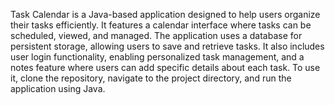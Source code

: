 Task Calendar is a Java-based application designed to help users organize their tasks efficiently. It features a calendar interface where tasks can be scheduled, viewed, and managed. The application uses a database for persistent storage, allowing users to save and retrieve tasks. It also includes user login functionality, enabling personalized task management, and a notes feature where users can add specific details about each task. To use it, clone the repository, navigate to the project directory, and run the application using Java. 
